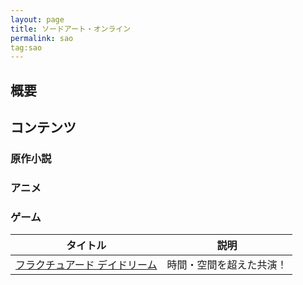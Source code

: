 ```yaml
---
layout: page
title: ソードアート・オンライン
permalink: sao
tag:sao
---
```


## 概要

## コンテンツ

### 原作小説

### アニメ

### ゲーム

|タイトル|説明|
|:--:|:--:|
|[フラクチュアード デイドリーム](./sao/saofd)|時間・空間を超えた共演！|
